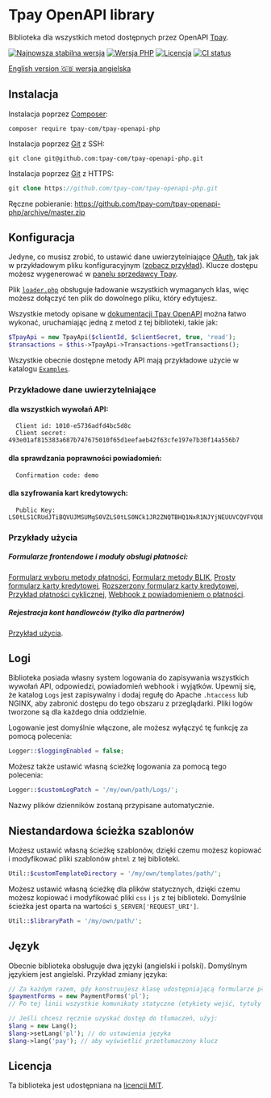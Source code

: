 # Tpay OpenAPI library

Biblioteka dla wszystkich metod dostępnych przez OpenAPI [Tpay](https://tpay.com).

[![Najnowsza stabilna wersja](https://img.shields.io/packagist/v/tpay-com/tpay-openapi-php.svg?label=obecna%20wersja)](https://packagist.org/packages/tpay-com/tpay-openapi-php)
[![Wersja PHP](https://img.shields.io/packagist/php-v/tpay-com/tpay-openapi-php.svg?label=licencja)](https://php.net)
[![Licencja](https://img.shields.io/github/license/tpay-com/tpay-openapi-php.svg?label=licencja)](LICENSE)
[![CI status](https://github.com/tpay-com/tpay-openapi-php/actions/workflows/ci.yaml/badge.svg?branch=master)](https://github.com/tpay-com/tpay-openapi-php/actions)

[English version :gb: wersja angielska](./README.md)

## Instalacja

Instalacja poprzez [Composer](https://getcomposer.org):
```console
composer require tpay-com/tpay-openapi-php
```

Instalacja poprzez [Git](https://git-scm.com) z SSH:
```console
git clone git@github.com:tpay-com/tpay-openapi-php.git
```

Instalacja poprzez [Git](https://git-scm.com) z HTTPS:
```php
git clone https://github.com/tpay-com/tpay-openapi-php.git
```

Ręczne pobieranie:
https://github.com/tpay-com/tpay-openapi-php/archive/master.zip

## Konfiguracja

Jedyne, co musisz zrobić, to ustawić dane uwierzytelniające [OAuth](https://oauth.net), tak jak w przykładowym pliku konfiguracyjnym ([zobacz przykład](Examples/ExamplesConfig.php)).
Klucze dostępu możesz wygenerować w [panelu sprzedawcy Tpay](https://panel.tpay.com).

Plik [`loader.php`](Loader.php) obsługuje ładowanie wszystkich wymaganych klas, więc możesz dołączyć ten plik do dowolnego pliku, który edytujesz.

Wszystkie metody opisane w [dokumentacji Tpay OpenAPI](https://openapi.tpay.com) można łatwo wykonać, uruchamiając jedną z metod z tej biblioteki, takie jak:
```php
$TpayApi = new TpayApi($clientId, $clientSecret, true, 'read');
$transactions = $this->TpayApi->Transactions->getTransactions();
```

Wszystkie obecnie dostępne metody API mają przykładowe użycie w katalogu [`Examples`](Examples).

### Przykładowe dane uwierzytelniające

#### dla wszystkich wywołań API:
```
  Client id: 1010-e5736adfd4bc5d8c
  Client secret: 493e01af815383a687b747675010f65d1eefaeb42f63cfe197e7b30f14a556b7
```

#### dla sprawdzania poprawności powiadomień:
```
  Confirmation code: demo
```

#### dla szyfrowania kart kredytowych:
```
  Public Key: LS0tLS1CRUdJTiBQVUJMSUMgS0VZLS0tLS0NCk1JR2ZNQTBHQ1NxR1NJYjNEUUVCQVFVQUE0R05BRENCaVFLQmdRQ2NLRTVZNU1Wemd5a1Z5ODNMS1NTTFlEMEVrU2xadTRVZm1STS8NCmM5L0NtMENuVDM2ekU0L2dMRzBSYzQwODRHNmIzU3l5NVpvZ1kwQXFOVU5vUEptUUZGVyswdXJacU8yNFRCQkxCcU10TTVYSllDaVQNCmVpNkx3RUIyNnpPOFZocW9SK0tiRS92K1l1YlFhNGQ0cWtHU0IzeHBhSUJncllrT2o0aFJDOXk0WXdJREFRQUINCi0tLS0tRU5EIFBVQkxJQyBLRVktLS0tLQ==
```

### Przykłady użycia

##### Formularze frontendowe i moduły obsługi płatności:

[Formularz wyboru metody płatności](Examples/TransactionsApi/BankSelectionForm.php), [Formularz metody BLIK](Examples/TransactionsApi/BlikPayment.php), [Prosty formularz karty kredytowej](Examples/TransactionsApi/CardGate.php), [Rozszerzony formularz karty kredytowej](Examples/TransactionsApi/CardGateExtended.php), [Przykład płatności cyklicznej](Examples/TransactionsApi/RecurrentPayment.php), [Webhook z powiadomieniem o płatności](Examples/Notifications/PaymentNotificationExample.php).

##### Rejestracja kont handlowców (tylko dla partnerów)

[Przykład użycia](Examples/AccountsApi/AccountsApiExample.php).

## Logi

Biblioteka posiada własny system logowania do zapisywania wszystkich wywołań API, odpowiedzi, powiadomień webhook i wyjątków.
Upewnij się, że katalog `Logs` jest zapisywalny i dodaj regułę do Apache `.htaccess` lub NGINX, aby zabronić dostępu do tego obszaru z przeglądarki.
Pliki logów tworzone są dla każdego dnia oddzielnie.

Logowanie jest domyślnie włączone, ale możesz wyłączyć tę funkcję za pomocą polecenia:
```php
Logger::$loggingEnabled = false;
```

Możesz także ustawić własną ścieżkę logowania za pomocą tego polecenia:
```php
Logger::$customLogPatch = '/my/own/path/Logs/';
```

Nazwy plików dzienników zostaną przypisane automatycznie.

## Niestandardowa ścieżka szablonów

Możesz ustawić własną ścieżkę szablonów, dzięki czemu możesz kopiować i modyfikować pliki szablonów `phtml` z tej biblioteki.
```php
Util::$customTemplateDirectory = '/my/own/templates/path/';
```

Możesz ustawić własną ścieżkę dla plików statycznych, dzięki czemu możesz kopiować i modyfikować pliki `css` i `js` z tej biblioteki. Domyślnie ścieżka jest oparta na wartości `$_SERVER['REQUEST_URI']`.
```php
Util::$libraryPath = '/my/own/path/';
```

## Język

Obecnie biblioteka obsługuje dwa języki (angielski i polski). Domyślnym językiem jest angielski.
Przykład zmiany języka:
```php
// Za każdym razem, gdy konstruujesz klasę udostępniającą formularze płatności, możesz przekazać język w konstruktorze
$paymentForms = new PaymentForms('pl');
// Po tej linii wszystkie komunikaty statyczne (etykiety wejść, tytuły przycisków itp.) będą wyświetlane w języku polskim

// Jeśli chcesz ręcznie uzyskać dostęp do tłumaczeń, użyj:
$lang = new Lang();
$lang->setLang('pl'); // do ustawienia języka
$lang->lang('pay'); // aby wyświetlić przetłumaczony klucz
```

## Licencja

Ta biblioteka jest udostępniana na [licencji MIT](http://www.opensource.org/licenses/MIT).
